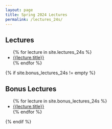 ```yaml
---
layout: page
title: Spring 2024 Lectures
permalink: /lectures_24s/
---
```


## Lectures

<ul>
  {% for lecture in site.lectures_24s %}
    <li>
      <a href="{{site.url}}{{lecture.url}}">{{lecture.title}}</a>
    </li>
  {% endfor %}
</ul>

{% if site.bonus_lectures_24s != empty %}
## Bonus Lectures

  <ul>
    {% for lecture in site.bonus_lectures_24s %}
      <li>
        <a href="{{site.url}}{{lecture.url}}">{{lecture.title}}</a>
      </li>
    {% endfor %}
  </ul>
{% endif %}
